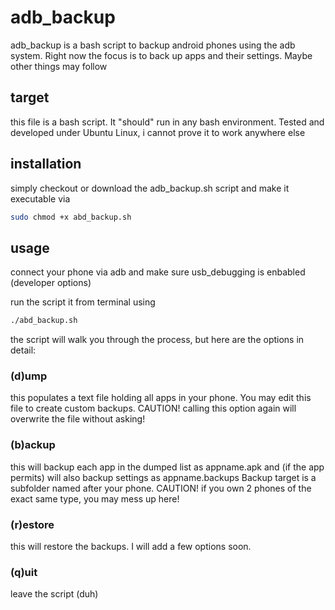 # adb_backup

adb_backup is a bash script to backup android phones using the adb system. 
Right now the focus is to back up apps and their settings. Maybe other things may follow

## target

this file is a bash script. It "should" run in any bash environment. Tested and developed under Ubuntu Linux, i cannot prove it to work anywhere else 

## installation

simply checkout or download the adb_backup.sh script and make it executable via

```bash
sudo chmod +x abd_backup.sh
```

## usage

connect your phone via adb and make sure usb_debugging is enbabled (developer options)

run the script it from terminal using 
```bash
./abd_backup.sh
```

the script will walk you through the process, but here are the options
in detail:

### (d)ump

this populates a text file holding all apps in your phone. 
You may edit this file to create custom backups. 
CAUTION! calling this option again will overwrite the file without asking!

### (b)ackup

this will backup each app in the dumped list as 
appname.apk and (if the app permits) will also backup settings as appname.backups
Backup target is a subfolder named after your phone. 
CAUTION! if you own 2 phones of the exact same type, you may mess up here!

### (r)estore

this will restore the backups.
I will add a few options soon. 

### (q)uit

leave the script (duh) 
